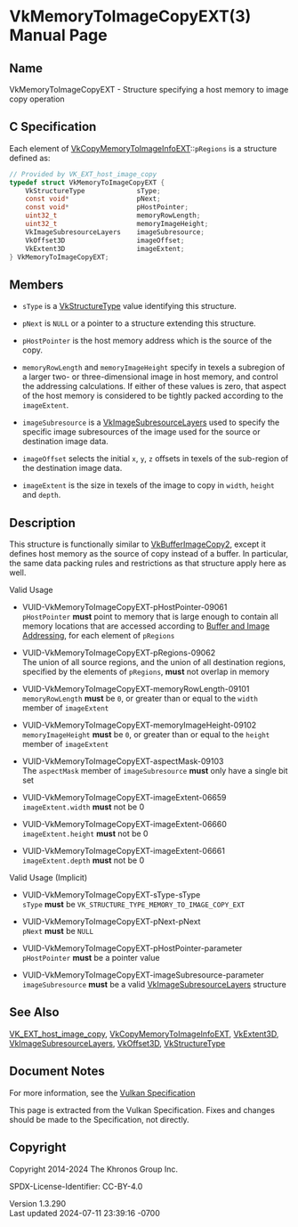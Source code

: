 # VkMemoryToImageCopyEXT(3) Manual Page

## Name

VkMemoryToImageCopyEXT - Structure specifying a host memory to image
copy operation



## <a href="#_c_specification" class="anchor"></a>C Specification

Each element of
[VkCopyMemoryToImageInfoEXT](https://registry.khronos.org/vulkan/specs/1.3-extensions/man/html/VkCopyMemoryToImageInfoEXT.html)::`pRegions`
is a structure defined as:

``` c
// Provided by VK_EXT_host_image_copy
typedef struct VkMemoryToImageCopyEXT {
    VkStructureType             sType;
    const void*                 pNext;
    const void*                 pHostPointer;
    uint32_t                    memoryRowLength;
    uint32_t                    memoryImageHeight;
    VkImageSubresourceLayers    imageSubresource;
    VkOffset3D                  imageOffset;
    VkExtent3D                  imageExtent;
} VkMemoryToImageCopyEXT;
```

## <a href="#_members" class="anchor"></a>Members

- `sType` is a [VkStructureType](https://registry.khronos.org/vulkan/specs/1.3-extensions/man/html/VkStructureType.html) value identifying
  this structure.

- `pNext` is `NULL` or a pointer to a structure extending this
  structure.

- `pHostPointer` is the host memory address which is the source of the
  copy.

- `memoryRowLength` and `memoryImageHeight` specify in texels a
  subregion of a larger two- or three-dimensional image in host memory,
  and control the addressing calculations. If either of these values is
  zero, that aspect of the host memory is considered to be tightly
  packed according to the `imageExtent`.

- `imageSubresource` is a
  [VkImageSubresourceLayers](https://registry.khronos.org/vulkan/specs/1.3-extensions/man/html/VkImageSubresourceLayers.html) used to
  specify the specific image subresources of the image used for the
  source or destination image data.

- `imageOffset` selects the initial `x`, `y`, `z` offsets in texels of
  the sub-region of the destination image data.

- `imageExtent` is the size in texels of the image to copy in `width`,
  `height` and `depth`.

## <a href="#_description" class="anchor"></a>Description

This structure is functionally similar to
[VkBufferImageCopy2](https://registry.khronos.org/vulkan/specs/1.3-extensions/man/html/VkBufferImageCopy2.html), except it defines host
memory as the source of copy instead of a buffer. In particular, the
same data packing rules and restrictions as that structure apply here as
well.

Valid Usage

- <a href="#VUID-VkMemoryToImageCopyEXT-pHostPointer-09061"
  id="VUID-VkMemoryToImageCopyEXT-pHostPointer-09061"></a>
  VUID-VkMemoryToImageCopyEXT-pHostPointer-09061  
  `pHostPointer` **must** point to memory that is large enough to
  contain all memory locations that are accessed according to <a
  href="https://registry.khronos.org/vulkan/specs/1.3-extensions/html/vkspec.html#copies-buffers-images-addressing"
  target="_blank" rel="noopener">Buffer and Image Addressing</a>, for
  each element of `pRegions`

- <a href="#VUID-VkMemoryToImageCopyEXT-pRegions-09062"
  id="VUID-VkMemoryToImageCopyEXT-pRegions-09062"></a>
  VUID-VkMemoryToImageCopyEXT-pRegions-09062  
  The union of all source regions, and the union of all destination
  regions, specified by the elements of `pRegions`, **must** not overlap
  in memory

<!-- -->

- <a href="#VUID-VkMemoryToImageCopyEXT-memoryRowLength-09101"
  id="VUID-VkMemoryToImageCopyEXT-memoryRowLength-09101"></a>
  VUID-VkMemoryToImageCopyEXT-memoryRowLength-09101  
  `memoryRowLength` **must** be `0`, or greater than or equal to the
  `width` member of `imageExtent`

- <a href="#VUID-VkMemoryToImageCopyEXT-memoryImageHeight-09102"
  id="VUID-VkMemoryToImageCopyEXT-memoryImageHeight-09102"></a>
  VUID-VkMemoryToImageCopyEXT-memoryImageHeight-09102  
  `memoryImageHeight` **must** be `0`, or greater than or equal to the
  `height` member of `imageExtent`

- <a href="#VUID-VkMemoryToImageCopyEXT-aspectMask-09103"
  id="VUID-VkMemoryToImageCopyEXT-aspectMask-09103"></a>
  VUID-VkMemoryToImageCopyEXT-aspectMask-09103  
  The `aspectMask` member of `imageSubresource` **must** only have a
  single bit set

- <a href="#VUID-VkMemoryToImageCopyEXT-imageExtent-06659"
  id="VUID-VkMemoryToImageCopyEXT-imageExtent-06659"></a>
  VUID-VkMemoryToImageCopyEXT-imageExtent-06659  
  `imageExtent.width` **must** not be 0

- <a href="#VUID-VkMemoryToImageCopyEXT-imageExtent-06660"
  id="VUID-VkMemoryToImageCopyEXT-imageExtent-06660"></a>
  VUID-VkMemoryToImageCopyEXT-imageExtent-06660  
  `imageExtent.height` **must** not be 0

- <a href="#VUID-VkMemoryToImageCopyEXT-imageExtent-06661"
  id="VUID-VkMemoryToImageCopyEXT-imageExtent-06661"></a>
  VUID-VkMemoryToImageCopyEXT-imageExtent-06661  
  `imageExtent.depth` **must** not be 0

Valid Usage (Implicit)

- <a href="#VUID-VkMemoryToImageCopyEXT-sType-sType"
  id="VUID-VkMemoryToImageCopyEXT-sType-sType"></a>
  VUID-VkMemoryToImageCopyEXT-sType-sType  
  `sType` **must** be `VK_STRUCTURE_TYPE_MEMORY_TO_IMAGE_COPY_EXT`

- <a href="#VUID-VkMemoryToImageCopyEXT-pNext-pNext"
  id="VUID-VkMemoryToImageCopyEXT-pNext-pNext"></a>
  VUID-VkMemoryToImageCopyEXT-pNext-pNext  
  `pNext` **must** be `NULL`

- <a href="#VUID-VkMemoryToImageCopyEXT-pHostPointer-parameter"
  id="VUID-VkMemoryToImageCopyEXT-pHostPointer-parameter"></a>
  VUID-VkMemoryToImageCopyEXT-pHostPointer-parameter  
  `pHostPointer` **must** be a pointer value

- <a href="#VUID-VkMemoryToImageCopyEXT-imageSubresource-parameter"
  id="VUID-VkMemoryToImageCopyEXT-imageSubresource-parameter"></a>
  VUID-VkMemoryToImageCopyEXT-imageSubresource-parameter  
  `imageSubresource` **must** be a valid
  [VkImageSubresourceLayers](https://registry.khronos.org/vulkan/specs/1.3-extensions/man/html/VkImageSubresourceLayers.html) structure

## <a href="#_see_also" class="anchor"></a>See Also

[VK_EXT_host_image_copy](https://registry.khronos.org/vulkan/specs/1.3-extensions/man/html/VK_EXT_host_image_copy.html),
[VkCopyMemoryToImageInfoEXT](https://registry.khronos.org/vulkan/specs/1.3-extensions/man/html/VkCopyMemoryToImageInfoEXT.html),
[VkExtent3D](https://registry.khronos.org/vulkan/specs/1.3-extensions/man/html/VkExtent3D.html),
[VkImageSubresourceLayers](https://registry.khronos.org/vulkan/specs/1.3-extensions/man/html/VkImageSubresourceLayers.html),
[VkOffset3D](https://registry.khronos.org/vulkan/specs/1.3-extensions/man/html/VkOffset3D.html), [VkStructureType](https://registry.khronos.org/vulkan/specs/1.3-extensions/man/html/VkStructureType.html)

## <a href="#_document_notes" class="anchor"></a>Document Notes

For more information, see the <a
href="https://registry.khronos.org/vulkan/specs/1.3-extensions/html/vkspec.html#VkMemoryToImageCopyEXT"
target="_blank" rel="noopener">Vulkan Specification</a>

This page is extracted from the Vulkan Specification. Fixes and changes
should be made to the Specification, not directly.

## <a href="#_copyright" class="anchor"></a>Copyright

Copyright 2014-2024 The Khronos Group Inc.

SPDX-License-Identifier: CC-BY-4.0

Version 1.3.290  
Last updated 2024-07-11 23:39:16 -0700
